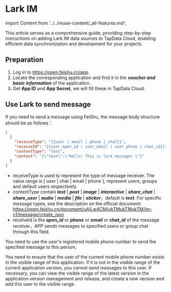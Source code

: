 # Lark IM

import Content from '../../reuse-content/_all-features.md';

<Content />

This article serves as a comprehensive guide, providing step-by-step instructions on adding Lark IM data sources to TapData Cloud, enabling efficient data synchronization and development for your projects.

## Preparation

1. Log in to https://open.feishu.cn/app.
1. Locate the corresponding application and find it in the ***voucher and basic information*** of the application.
1. Get **App ID** and **App Secret**, we will fill these in TapData Cloud.


## Use Lark to send message

If you need to send a message using FeiShu, the message body structure should be as follows：

```json
[
  {
    "receiveType": "{{user | email | phone | chat}}",
    "receiveId": "{{user_open_id | user_email | user_phone | chat_id}}",
    "contentType": "text",
    "content": "{\"text\":\"Hello! This is lark message! \"}"
  }
]
```

- receiveType is used to represent the type of message receiver. The value range is [ user | chat | email | phone ], represent users, groups and default users respectively.
- contentType contain ***text*** | ***post*** | ***image*** | ***interactive*** | ***share_chat*** | ***share_user*** | ***audio*** | ***media*** | ***file*** | ***sticker***，default is ***text***. For specific message types, see the description on the official document: https://open.feishu.cn/document/uAjLw4CM/ukTMukTMukTM/im-v1/message/create_json
- receiveId is the ***open_id*** or ***phone*** or ***email*** or ***chat_id*** of the message receiver，APP sends messages to specified users or group chat through this field.

You need to use the user's registered mobile phone number to send the specified message to this person;

You need to ensure that the user of the current mobile phone number exists in the visible range of this application. If it is not in the visible range of the current application version, you cannot send messages to this user. If necessary, you can view the visible range of the latest version in the application version management and release, and create a new version and add this user to the visible range.